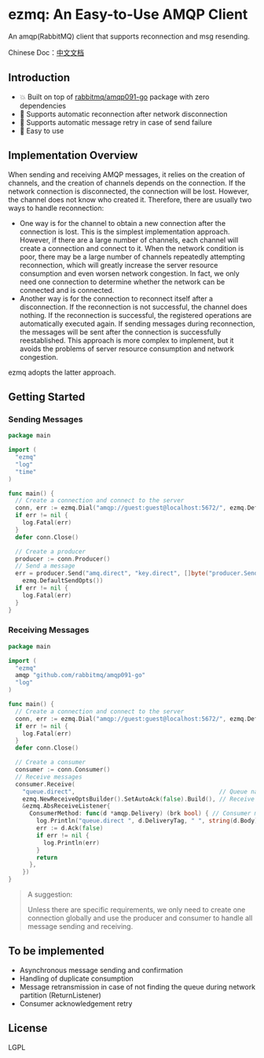# ezmq: An Easy-to-Use AMQP Client

An amqp(RabbitMQ) client that supports reconnection and msg resending.

Chinese Doc：[中文文档](README_zh.md)

Introduction
---
* 💥 Built on top of [rabbitmq/amqp091-go](https://github.com/rabbitmq/amqp091-go) package with zero dependencies
* 💪 Supports automatic reconnection after network disconnection
* 💎 Supports automatic message retry in case of send failure
* 🎈 Easy to use

Implementation Overview
---
When sending and receiving AMQP messages, it relies on the creation of channels, and the creation of channels depends on the connection. If the network connection is disconnected, the connection will be lost. However, the channel does not know who created it. Therefore, there are usually two ways to handle reconnection:

* One way is for the channel to obtain a new connection after the connection is lost. This is the simplest implementation approach. However, if there are a large number of channels, each channel will create a connection and connect to it. When the network condition is poor, there may be a large number of channels repeatedly attempting reconnection, which will greatly increase the server resource consumption and even worsen network congestion. In fact, we only need one connection to determine whether the network can be connected and is connected.
* Another way is for the connection to reconnect itself after a disconnection. If the reconnection is not successful, the channel does nothing. If the reconnection is successful, the registered operations are automatically executed again. If sending messages during reconnection, the messages will be sent after the connection is successfully reestablished. This approach is more complex to implement, but it avoids the problems of server resource consumption and network congestion.

ezmq adopts the latter approach.

Getting Started
---

### Sending Messages

```go
package main

import (
  "ezmq"
  "log"
  "time"
)

func main() {
  // Create a connection and connect to the server
  conn, err := ezmq.Dial("amqp://guest:guest@localhost:5672/", ezmq.DefaultTimesRetry())
  if err != nil {
    log.Fatal(err)
  }
  defer conn.Close()

  // Create a producer
  producer := conn.Producer()
  // Send a message
  err = producer.Send("amq.direct", "key.direct", []byte("producer.Send() | "+time.Now().Format("2006-01-02 15:04:05")),
    ezmq.DefaultSendOpts())
  if err != nil {
    log.Fatal(err)
  }
}

```

### Receiving Messages

```go
package main

import (
  "ezmq"
  amqp "github.com/rabbitmq/amqp091-go"
  "log"
)

func main() {
  // Create a connection and connect to the server
  conn, err := ezmq.Dial("amqp://guest:guest@localhost:5672/", ezmq.DefaultTimesRetry())
  if err != nil {
    log.Fatal(err)
  }
  defer conn.Close()

  // Create a consumer
  consumer := conn.Consumer()
  // Receive messages
  consumer.Receive(
    "queue.direct",                                         // Queue name
    ezmq.NewReceiveOptsBuilder().SetAutoAck(false).Build(), // Receive options
    &ezmq.AbsReceiveListener{
      ConsumerMethod: func(d *amqp.Delivery) (brk bool) { // Consumer method
        log.Println("queue.direct ", d.DeliveryTag, " ", string(d.Body))
        err := d.Ack(false)
        if err != nil {
          log.Println(err)
        }
        return
      },
    })
}

```

> A suggestion:
>
> Unless there are specific requirements, we only need to create one connection globally and use the producer and consumer to handle all message sending and receiving.

To be implemented
---

* Asynchronous message sending and confirmation
* Handling of duplicate consumption
* Message retransmission in case of not finding the queue during network partition (ReturnListener)
* Consumer acknowledgement retry

License
---

LGPL